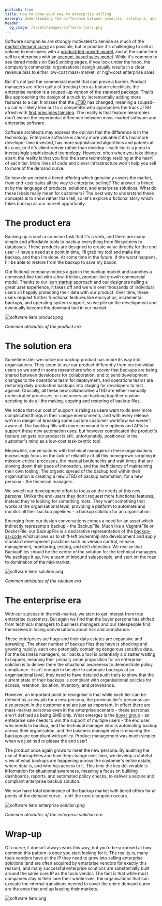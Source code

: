 ```yaml
---
publish: true
title: How to grow your way to enterprise selling
excerpt: Understanding the difference between products, solutions, and enterprise solutions is critical to tierd business models.
header:
  og_image: /assets/images/software tiers.png
---
```

Software companies are strongly motivated to service as much of the [market demand curve](https://en.wikipedia.org/wiki/Demand_curve) as possible, but in practice it's challenging to sell at volume to end-users with a [product-led growth model](https://openviewpartners.com/product-led-growth/), and at the same time sell to enterprises with an [account-based sales model](https://www.drift.com/blog/account-based-selling/). While it's common to see tiered models on SaaS pricing pages, if you look under the hood, the company's commercial organisational design usually results in a clear revenue bias to either low-cost mass-market, or high-cost enterprise sales.

But it's not just the commercial model that can prove a barrier. Product managers are often guilty of treating tiers as feature checklists; the enterprise version is a souped-up version of the standard package. That's like approaching the design of a truck by incrementally adding more features to a car. It misses that the [JTBD](https://strategyn.com/jobs-to-be-done/) has changed, meaning a souped-up car will likely lose out to a competitor who approaches the truck JTBD afresh with [first principles thinking](https://www.techtello.com/first-principles-thinking/). The reality is that feature hierarchies don't evince the experiential difference between mass-market software and enterprise software.

Software architects may express the opinion that the difference is in the technology. Enterprise software is clearly more valuable if it's had more developer time invested, has more sophisticated algorithms and patents at its core, or if it's client-server rather than desktop - each tier is a jump to increasingly sophisticated technology. However, often when you take things apart, the reality is that you find the same technology residing at the heart of each tier. More lines of code and clever infrastructure won't help you sell to more of the demand curve.

So how do we create a tiered offering which genuinely covers the market, from end-user sales all the way to enterprise selling? The answer is hinted at by the language of products, solutions, and enterprise solutions. What do these labels really mean for customers? The best way to understand these concepts is to show rather than tell, so let's explore a fictional story which takes backup as our market opportunity.

# The product era

Backing up is such a common task that it's a verb, and there are many simple and affordable tools to backup everything from filesystems to databases. These products are designed to create value directly for the end user - I have a need at a point in time, I'll grab my tool and make the backup, and then I'm done. At some time in the future, if the worst happens, I'll be able to restore from the backup to save my bacon.

Our fictional company notices a gap in the backup market and launches a command-line tool with a low-friction, product-led growth commercial model. Thanks to our [lean startup](https://theleanstartup.com/) approach and our designers nailing a great user experience, it takes off and we win over thousands of individual users all happily protecting their data with our product. Over time, these users request further functional features like encryption, incremental backups, and operating system support, so we pile on the development and eventually become the dominant tool in our market.

![software tiers product.png](../assets/images/software%20tiers%20product.png)

*Common attributes of the product era*

# The solution era

Sometime later we notice our backup product has made its way into organisations. They seem to use our product differently from our individual users so we send in some researchers who discover that backups are being shared between developers for collaboration, and to send development changes to the operations team for deployment, and operations teams are restoring daily production backups into staging for developers to test against. Crucially, all these new collaborative JTBD are either manually orchestrated processes, or customers are hacking together custom scripting to do all the making, copying and restoring of backup files. 

We notice that our cost of support is rising as users want to do ever more complicated things in their unique environments, and with every release we're in danger of breaking some custom customer workflow we weren't aware of. Our backlog fills with more command-line options and APIs to support these new automation uses, but however complicated the product's feature set gets our product is still, unfortunately, positioned in the customer's mind as a low-cost task-centric tool.

Meanwhile, conversations with technical managers in these organisations increasingly focus on the lack of reliability of all this homegrown scripting in mission-critical processes, the manual bottlenecks and wait times that are slowing down their pace of innovation, and the inefficiency of maintaining their own tooling. The organic spread of the backup tool within their organisation is creating a new JTBD of backup automation, for a new persona - the technical managers.

We switch our development effort to focus on the needs of this new persona. Unlike the end-users they don't request more functional features, instead they're looking for something meta. They want something that works at the organisational level, providing a platform to automate and monitor all their backup pipelines - a backup solution for an organisation.

Emerging from our design conversations comes a need for an asset which indirectly represents a backup - the BackupFile. Much like a VagrantFile or DockerFile, our BackupFile is a declarative representation of the [backup-as-code](https://venturebeat.com/automation/what-everything-as-code-is-and-why-it-matters/) which allows us to shift-left ownership into development and apply standard development practices such as version control, release management, monitoring, testing, and drift detection. We realise that BackupFiles should be the centre of the solution for the technical managers. We package it up, hire a team of [inbound salespeople](https://blog.hubspot.com/sales/inbound-sales-transforming-the-way-you-sell), and start on the road to domination of the mid-market.

![software tiers solution.png](../assets/images/software%20tiers%20solution.png)

*Common attributes of the solution era*

# The enterprise era

With our success in the mid-market, we start to get interest from true enterprise customers. But again we find that the buyer persona has shifted from technical managers to business managers and our salespeople find themselves in losing conversations about risk and compliance.

These enterprises are huge and their data estates are expansive and sprawling. The sheer number of backup files they have is shocking and growing rapidly, each one potentially containing dangerous sensitive data. For the business managers, our backup tool is potentially a disaster waiting to happen, meaning their primary value proposition for an enterprise solution is to deliver them the situational awareness to demonstrate policy compliance. It isn't enough to be able to automate backups at an organisational level, they need to have detailed audit trails to show that the current state of their backups is compliant with organisational policies for access, retention, isolation, inventory, and provenance.

However, an important point to recognise is that while each tier can be defined by a new job for a new persona, the previous tier's personas are also present in the customer and are just as important. In effect there are mass-market personas even in the enterprise scenario - these personas aren't defined as being SMB only. What emerges is the [buyer group](https://www.forbes.com/sites/forbesbusinesscouncil/2020/08/19/four-steps-to-building-a-buyer-group-based-demand-generation-program/) - an enterprise sale needs to win the support of multiple users - the end user who needs to backup, and the technical manager who is automating backup across their organisation, and the business manager who is ensuring the backups are compliant with policy. Product management was much simpler when we just had to please the end user!

The product once again grows to meet the new persona. By auditing the use of BackupFiles and how they change over time, we develop a stateful view of what backups are happening across the customer's entire estate, where data is, and who has access to it. This time the key deliverable is information for situational awareness, meaning a focus on building dashboards, reports, and automated policy checks, to deliver a secure and compliant enterprise backup solution.

We now have total dominance of the backup market with tiered offers for all points of the demand curve... until the next disruption occurs.

![software tiers enterprise solution.png](../assets/images/software%20tiers%20enterprise%20solution.png)

*Common attributes of the enterprise solution era*

# Wrap-up

Of course,  it doesn't always work this way, but you'd be surprised at how common this pattern is once you start looking for it. The reality is, many tools vendors have all the IP they need to grow into selling enterprise solutions (and are often acquired by enterprise vendors for exactly this reason), and many successful enterprise solutions are substantially built around the same core IP as the tools vendor. The fact is that while most companies stay in their lane their whole lives, the organisations that can execute the internal transitions needed to cover the entire demand curve are the ones that end up leading their markets.

![software tiers.png](../assets/images/software%20tiers.png)